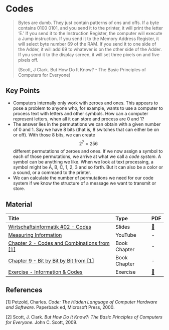 # Codes

> Bytes are dumb. They just contain patterns of ons and offs. If a byte contains 0100 0101, and you send it to the printer, it will print the letter ‘E.’ If you send it to the Instruction Register, the computer will execute a Jump instruction. If you send it to the Memory Address Register, it will select byte number 69 of the RAM. If you send it to one side of the Adder, it will add 69 to whatever is on the other side of the Adder. If you send it to the display screen, it will set three pixels on and five pixels off.
>
> \(Scott, J Clark. But How Do It Know? - The Basic Principles of Computers for Everyone\)

## Key Points

* Computers internally only work with zeroes and ones. This appears to pose a problem to anyone who, for example, wants to use a computer to process text with letters and other symbols. How can a computer represent letters, when all it can store and process are 0 and 1?
* The answer lies in the permutations we can obtain with a given number of 0 and 1. Say we have 8 bits \(that is, 8 switches that can either be on or off\). With those 8 bits, we can create $$2^7 = 256$$ different permutations of zeroes and ones. If we now assign a symbol to each of those permutations, we arrive at what we call a _code system_. A symbol can be anything we like. When we look at text processing, a symbol might be A, B, C, 1, 2, 3 and so forth. But it can also be a color or a sound, or a command to the printer.
* We can calculate the number of permutations we need for our code system if we know the structure of a message we want to transmit or store.

## Material

| Title | Type | PDF |
| :--- | :--- | :--- |
| [Wirtschaftsinformatik \#02 - Codes](https://docs.google.com/presentation/d/1XcdMGmzX-D5byd140JNXZ56twkQgLRto5Wr7IvM3bBY/preview) | Slides | [🔗](https://docs.google.com/presentation/d/1XcdMGmzX-D5byd140JNXZ56twkQgLRto5Wr7IvM3bBY/export/pdf) |
| [Measuring Information](https://www.khanacademy.org/computing/computer-science/informationtheory/moderninfotheory/v/how-do-we-measure-information-language-of-coins-10-12) | YouTube | - |
| [Chapter 2 - Codes and Combinations from \[1\]](http://osca.hs-osnabrueck.de/) | Book Chapter | - |
| [Chapter 9 - Bit by Bit by Bit from \[1\]](http://osca.hs-osnabrueck.de/) | Book Chapter | - |
| [Exercise - Information & Codes](https://docs.google.com/document/d/1yuHOp94Ce_CTP6e5mCwLxKfgIctlUZgN44r6ZES8JC0/preview) | Exercise | [🔗](https://docs.google.com/document/d/1yuHOp94Ce_CTP6e5mCwLxKfgIctlUZgN44r6ZES8JC0/export?format=pdf) |

## References

\[1\]  Petzold, Charles. _Code: The Hidden Language of Computer Hardware and Software_. Paperback ed, Microsoft Press, 2000.

\[2\]  Scott, J. Clark. _But How Do It Know?: The Basic Principles of Computers for Everyone_. John C. Scott, 2009.

